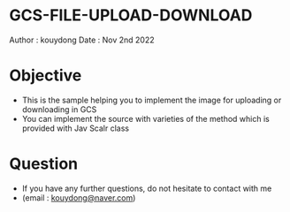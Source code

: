 # GCS-FILE-UPLOAD-DOWNLOAD
Author : kouydong
Date : Nov 2nd 2022

# Objective
- This is the sample helping you to implement the image for uploading or downloading in GCS
- You can implement the source with varieties of the method which is provided with Jav Scalr class

# Question
- If you have any further questions, do not hesitate to contact with me
- (email : kouydong@naver.com)


